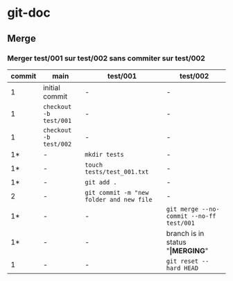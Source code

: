 # git-doc

## Merge
### Merger test/001 sur test/002 sans commiter sur test/002

| commit | main | test/001 | test/002 |
|-|----------|--------------|------------|
|1| initial commit | - | - |
|1| `checkout -b test/001` | - | - |
|1| `checkout -b test/002` | - | - |
|1*| - | `mkdir tests` | - |
|1*| - | `touch tests/test_001.txt` | - |
|1*| - | `git add .` | - |
|2| - | `git commit -m "new folder and new file` | - |
|1*| - | - | `git merge --no-commit --no-ff test/001` |
|1*| - | - | branch is in status "**\|MERGING**" |
|1| - | - | `git reset --hard HEAD` |

